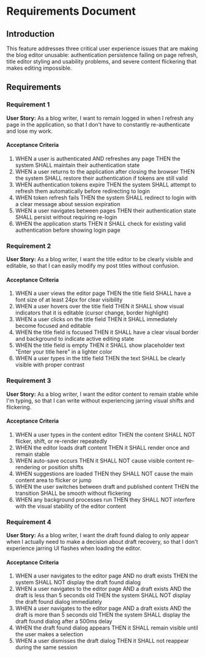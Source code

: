 # Requirements Document

## Introduction

This feature addresses three critical user experience issues that are making the blog editor unusable: authentication persistence failing on page refresh, title editor styling and usability problems, and severe content flickering that makes editing impossible.

## Requirements

### Requirement 1

**User Story:** As a blog writer, I want to remain logged in when I refresh any page in the application, so that I don't have to constantly re-authenticate and lose my work.

#### Acceptance Criteria

1. WHEN a user is authenticated AND refreshes any page THEN the system SHALL maintain their authentication state
2. WHEN a user returns to the application after closing the browser THEN the system SHALL restore their authentication if tokens are still valid
3. WHEN authentication tokens expire THEN the system SHALL attempt to refresh them automatically before redirecting to login
4. WHEN token refresh fails THEN the system SHALL redirect to login with a clear message about session expiration
5. WHEN a user navigates between pages THEN their authentication state SHALL persist without requiring re-login
6. WHEN the application starts THEN it SHALL check for existing valid authentication before showing login page

### Requirement 2

**User Story:** As a blog writer, I want the title editor to be clearly visible and editable, so that I can easily modify my post titles without confusion.

#### Acceptance Criteria

1. WHEN a user views the editor page THEN the title field SHALL have a font size of at least 24px for clear visibility
2. WHEN a user hovers over the title field THEN it SHALL show visual indicators that it is editable (cursor change, border highlight)
3. WHEN a user clicks on the title field THEN it SHALL immediately become focused and editable
4. WHEN the title field is focused THEN it SHALL have a clear visual border and background to indicate active editing state
5. WHEN the title field is empty THEN it SHALL show placeholder text "Enter your title here" in a lighter color
6. WHEN a user types in the title field THEN the text SHALL be clearly visible with proper contrast

### Requirement 3

**User Story:** As a blog writer, I want the editor content to remain stable while I'm typing, so that I can write without experiencing jarring visual shifts and flickering.

#### Acceptance Criteria

1. WHEN a user types in the content editor THEN the content SHALL NOT flicker, shift, or re-render repeatedly
2. WHEN the editor loads draft content THEN it SHALL render once and remain stable
3. WHEN auto-save occurs THEN it SHALL NOT cause visible content re-rendering or position shifts
4. WHEN suggestions are loaded THEN they SHALL NOT cause the main content area to flicker or jump
5. WHEN the user switches between draft and published content THEN the transition SHALL be smooth without flickering
6. WHEN any background processes run THEN they SHALL NOT interfere with the visual stability of the editor content

### Requirement 4

**User Story:** As a blog writer, I want the draft found dialog to only appear when I actually need to make a decision about draft recovery, so that I don't experience jarring UI flashes when loading the editor.

#### Acceptance Criteria

1. WHEN a user navigates to the editor page AND no draft exists THEN the system SHALL NOT display the draft found dialog
2. WHEN a user navigates to the editor page AND a draft exists AND the draft is less than 5 seconds old THEN the system SHALL NOT display the draft found dialog immediately
3. WHEN a user navigates to the editor page AND a draft exists AND the draft is more than 5 seconds old THEN the system SHALL display the draft found dialog after a 500ms delay
4. WHEN the draft found dialog appears THEN it SHALL remain visible until the user makes a selection
5. WHEN a user dismisses the draft dialog THEN it SHALL not reappear during the same session
